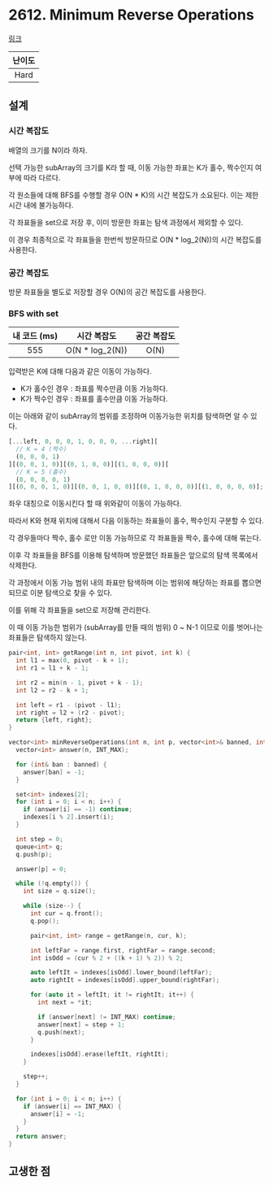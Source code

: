 # 2612. Minimum Reverse Operations

[링크](https://leetcode.com/problems/minimum-reverse-operations/description/)

| 난이도 |
| :----: |
|  Hard  |

## 설계

### 시간 복잡도

배열의 크기를 N이라 하자.

선택 가능한 subArray의 크기를 K라 할 때, 이동 가능한 좌표는 K가 홀수, 짝수인지 여부에 따라 다르다.

각 원소들에 대해 BFS를 수행할 경우 O(N \* K)의 시간 복잡도가 소요된다. 이는 제한시간 내에 불가능하다.

각 좌표들을 set으로 저장 후, 이미 방문한 좌표는 탐색 과정에서 제외할 수 있다.

이 경우 최종적으로 각 좌표들을 한번씩 방문하므로 O(N \* log_2(N))의 시간 복잡도를 사용한다.

### 공간 복잡도

방문 좌표들을 별도로 저장할 경우 O(N)의 공간 복잡도를 사용한다.

### BFS with set

| 내 코드 (ms) |   시간 복잡도    | 공간 복잡도 |
| :----------: | :--------------: | :---------: |
|     555      | O(N \* log_2(N)) |    O(N)     |

입력받은 K에 대해 다음과 같은 이동이 가능하다.

- K가 홀수인 경우 : 좌표를 짝수만큼 이동 가능하다.
- K가 짝수인 경우 : 좌표를 홀수만큼 이동 가능하다.

이는 아래와 같이 subArray의 범위를 조정하며 이동가능한 위치를 탐색하면 알 수 있다.

```javascript
[...left, 0, 0, 0, 1, 0, 0, 0, ...right][
  // K = 4 (짝수)
  (0, 0, 0, 1)
][(0, 0, 1, 0)][(0, 1, 0, 0)][(1, 0, 0, 0)][
  // K = 5 (홀수)
  (0, 0, 0, 0, 1)
][(0, 0, 0, 1, 0)][(0, 0, 1, 0, 0)][(0, 1, 0, 0, 0)][(1, 0, 0, 0, 0)];
```

좌우 대칭으로 이동시킨다 할 때 위와같이 이동이 가능하다.

따라서 K와 현재 위치에 대해서 다음 이동하는 좌표들이 홀수, 짝수인지 구분할 수 있다.

각 경우들마다 짝수, 홀수 로만 이동 가능하므로 각 좌표들을 짝수, 홀수에 대해 묶는다.

이후 각 좌표들을 BFS를 이용해 탐색하며 방문했던 좌표들은 앞으로의 탐색 목록에서 삭제한다.

각 과정에서 이동 가능 범위 내의 좌표만 탐색하며 이는 범위에 해당하는 좌표를 뽑으면 되므로 이분 탐색으로 찾을 수 있다.

이를 위해 각 좌표들을 set으로 저장해 관리한다.

이 때 이동 가능한 범위가 (subArray를 만들 때의 범위) 0 ~ N-1 이므로 이를 벗어나는 좌표들은 탐색하지 않는다.

```cpp
pair<int, int> getRange(int n, int pivot, int k) {
  int l1 = max(0, pivot - k + 1);
  int r1 = l1 + k - 1;

  int r2 = min(n - 1, pivot + k - 1);
  int l2 = r2 - k + 1;

  int left = r1 - (pivot - l1);
  int right = l2 + (r2 - pivot);
  return {left, right};
}

vector<int> minReverseOperations(int n, int p, vector<int>& banned, int k) {
  vector<int> answer(n, INT_MAX);

  for (int& ban : banned) {
    answer[ban] = -1;
  }

  set<int> indexes[2];
  for (int i = 0; i < n; i++) {
    if (answer[i] == -1) continue;
    indexes[i % 2].insert(i);
  }

  int step = 0;
  queue<int> q;
  q.push(p);

  answer[p] = 0;

  while (!q.empty()) {
    int size = q.size();

    while (size--) {
      int cur = q.front();
      q.pop();

      pair<int, int> range = getRange(n, cur, k);

      int leftFar = range.first, rightFar = range.second;
      int isOdd = (cur % 2 + ((k + 1) % 2)) % 2;

      auto leftIt = indexes[isOdd].lower_bound(leftFar);
      auto rightIt = indexes[isOdd].upper_bound(rightFar);

      for (auto it = leftIt; it != rightIt; it++) {
        int next = *it;

        if (answer[next] != INT_MAX) continue;
        answer[next] = step + 1;
        q.push(next);
      }

      indexes[isOdd].erase(leftIt, rightIt);
    }

    step++;
  }

  for (int i = 0; i < n; i++) {
    if (answer[i] == INT_MAX) {
      answer[i] = -1;
    }
  }
  return answer;
}
```

## 고생한 점
